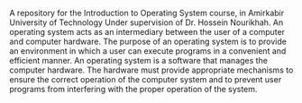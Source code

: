 A repository for the Introduction to Operating System course, in Amirkabir University of Technology Under supervision of Dr. Hossein Nourikhah. An operating system acts as an intermediary between the user of a computer and computer hardware. The purpose of an operating system is to provide an environment in which a user can execute programs in a convenient and efficient manner.
An operating system is a software that manages the computer hardware. The hardware must provide appropriate mechanisms to ensure the correct operation of the computer system and to prevent user programs from interfering with the proper operation of the system.

